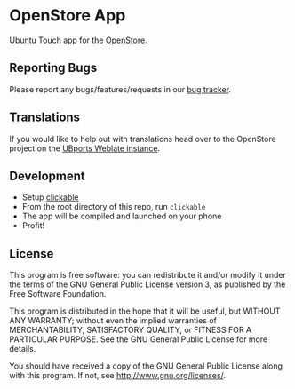 # OpenStore App

Ubuntu Touch app for the [OpenStore](https://open-store.io/).

## Reporting Bugs

Please report any bugs/features/requests in our [bug tracker](https://github.com/UbuntuOpenStore/openstore-meta/issues).

## Translations

If you would like to help out with translations head over to the OpenStore
project on the [UBports Weblate instance](https://translate.ubports.com/projects/openstore/openstore-app/).

## Development

* Setup [clickable](https://github.com/bhdouglass/clickable)
* From the root directory of this repo, run `clickable`
* The app will be compiled and launched on your phone
* Profit!

## License

This program is free software: you can redistribute it and/or modify it under the terms of the GNU General Public License version 3, as published
by the Free Software Foundation.

This program is distributed in the hope that it will be useful, but WITHOUT ANY WARRANTY; without even the implied warranties of MERCHANTABILITY, SATISFACTORY QUALITY, or FITNESS FOR A PARTICULAR PURPOSE.  See the GNU General Public License for more details.

You should have received a copy of the GNU General Public License along with this program.  If not, see <http://www.gnu.org/licenses/>.
